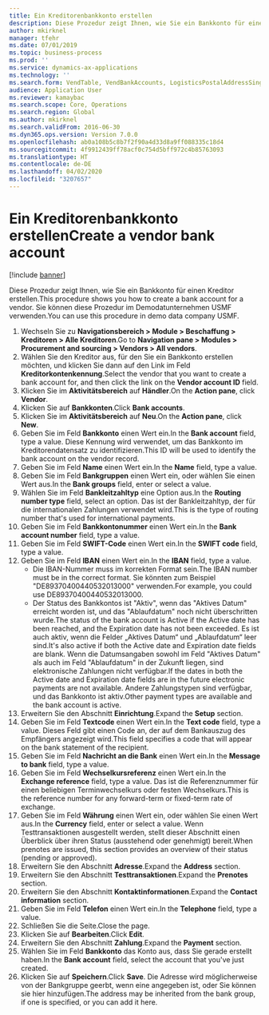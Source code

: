 ```yaml
---
title: Ein Kreditorenbankkonto erstellen
description: Diese Prozedur zeigt Ihnen, wie Sie ein Bankkonto für einen Kreditor erstellen.
author: mkirknel
manager: tfehr
ms.date: 07/01/2019
ms.topic: business-process
ms.prod: ''
ms.service: dynamics-ax-applications
ms.technology: ''
ms.search.form: VendTable, VendBankAccounts, LogisticsPostalAddressSingle
audience: Application User
ms.reviewer: kamaybac
ms.search.scope: Core, Operations
ms.search.region: Global
ms.author: mkirknel
ms.search.validFrom: 2016-06-30
ms.dyn365.ops.version: Version 7.0.0
ms.openlocfilehash: ab0a108b5c8b7f2f90a4d33d8a9ff088335c18d4
ms.sourcegitcommit: 4f9912439ff78acf0c754d5bff972c4b85763093
ms.translationtype: HT
ms.contentlocale: de-DE
ms.lasthandoff: 04/02/2020
ms.locfileid: "3207657"
---
```

# <a name="create-a-vendor-bank-account"></a><span data-ttu-id="2914e-103">Ein Kreditorenbankkonto erstellen</span><span class="sxs-lookup"><span data-stu-id="2914e-103">Create a vendor bank account</span></span>

[!include [banner](../../includes/banner.md)]

<span data-ttu-id="2914e-104">Diese Prozedur zeigt Ihnen, wie Sie ein Bankkonto für einen Kreditor erstellen.</span><span class="sxs-lookup"><span data-stu-id="2914e-104">This procedure shows you how to create a bank account for a vendor.</span></span> <span data-ttu-id="2914e-105">Sie können diese Prozedur im Demodatunternehmen USMF verwenden.</span><span class="sxs-lookup"><span data-stu-id="2914e-105">You can use this procedure in demo data company USMF.</span></span>

1. <span data-ttu-id="2914e-106">Wechseln Sie zu **Navigationsbereich > Module > Beschaffung > Kreditoren > Alle Kreditoren**.</span><span class="sxs-lookup"><span data-stu-id="2914e-106">Go to **Navigation pane > Modules > Procurement and sourcing > Vendors > All vendors**.</span></span>
2. <span data-ttu-id="2914e-107">Wählen Sie den Kreditor aus, für den Sie ein Bankkonto erstellen möchten, und klicken Sie dann auf den Link im Feld **Kreditorkontenkennung**.</span><span class="sxs-lookup"><span data-stu-id="2914e-107">Select the vendor that you want to create a bank account for, and then click the link on the **Vendor account ID** field.</span></span>
3. <span data-ttu-id="2914e-108">Klicken Sie im **Aktivitätsbereich** auf **Händler**.</span><span class="sxs-lookup"><span data-stu-id="2914e-108">On the **Action pane**, click **Vendor**.</span></span>
4. <span data-ttu-id="2914e-109">Klicken Sie auf **Bankkonten**.</span><span class="sxs-lookup"><span data-stu-id="2914e-109">Click **Bank accounts**.</span></span>
5. <span data-ttu-id="2914e-110">Klicken Sie im **Aktivitätsbereich** auf **Neu**.</span><span class="sxs-lookup"><span data-stu-id="2914e-110">On the **Action pane**, click **New**.</span></span>
6. <span data-ttu-id="2914e-111">Geben Sie im Feld **Bankkonto** einen Wert ein.</span><span class="sxs-lookup"><span data-stu-id="2914e-111">In the **Bank account** field, type a value.</span></span> <span data-ttu-id="2914e-112">Diese Kennung wird verwendet, um das Bankkonto im Kreditorendatensatz zu identifizieren.</span><span class="sxs-lookup"><span data-stu-id="2914e-112">This ID will be used to identify the bank account on the vendor record.</span></span>  
7. <span data-ttu-id="2914e-113">Geben Sie im Feld **Name** einen Wert ein.</span><span class="sxs-lookup"><span data-stu-id="2914e-113">In the **Name** field, type a value.</span></span>
8. <span data-ttu-id="2914e-114">Geben Sie im Feld **Bankgruppen** einen Wert ein, oder wählen Sie einen Wert aus.</span><span class="sxs-lookup"><span data-stu-id="2914e-114">In the **Bank groups** field, enter or select a value.</span></span>
9. <span data-ttu-id="2914e-115">Wählen Sie im Feld **Bankleitzahltyp** eine Option aus.</span><span class="sxs-lookup"><span data-stu-id="2914e-115">In the **Routing number type** field, select an option.</span></span> <span data-ttu-id="2914e-116">Das ist der Bankleitzahltyp, der für die internationalen Zahlungen verwendet wird.</span><span class="sxs-lookup"><span data-stu-id="2914e-116">This is the type of routing number that's used for international payments.</span></span>  
10. <span data-ttu-id="2914e-117">Geben Sie im Feld **Bankkontonummer** einen Wert ein.</span><span class="sxs-lookup"><span data-stu-id="2914e-117">In the **Bank account number** field, type a value.</span></span>
11. <span data-ttu-id="2914e-118">Geben Sie im Feld **SWIFT-Code** einen Wert ein.</span><span class="sxs-lookup"><span data-stu-id="2914e-118">In the **SWIFT code** field, type a value.</span></span>
12. <span data-ttu-id="2914e-119">Geben Sie im Feld **IBAN** einen Wert ein.</span><span class="sxs-lookup"><span data-stu-id="2914e-119">In the **IBAN** field, type a value.</span></span>
    - <span data-ttu-id="2914e-120">Die IBAN-Nummer muss im korrekten Format sein.</span><span class="sxs-lookup"><span data-stu-id="2914e-120">The IBAN number must be in the correct format.</span></span> <span data-ttu-id="2914e-121">Sie könnten zum Beispiel "DE89370400440532013000" verwenden.</span><span class="sxs-lookup"><span data-stu-id="2914e-121">For example, you could use DE89370400440532013000.</span></span>  
    - <span data-ttu-id="2914e-122">Der Status des Bankkontos ist "Aktiv", wenn das "Aktives Datum" erreicht worden ist, und das "Ablaufdatum" noch nicht überschritten wurde.</span><span class="sxs-lookup"><span data-stu-id="2914e-122">The status of the bank account is Active if the Active date has been reached, and the Expiration date has not been exceeded.</span></span> <span data-ttu-id="2914e-123">Es ist auch aktiv, wenn die Felder „Aktives Datum“ und „Ablaufdatum“ leer sind.</span><span class="sxs-lookup"><span data-stu-id="2914e-123">It's also active if both the Active date and Expiration date fields are blank.</span></span> <span data-ttu-id="2914e-124">Wenn die Datumsangaben sowohl im Feld "Aktives Datum" als auch im Feld "Ablaufdatum" in der Zukunft liegen, sind elektronische Zahlungen nicht verfügbar.</span><span class="sxs-lookup"><span data-stu-id="2914e-124">If the dates in both the Active date and Expiration date fields are in the future electronic payments are not available.</span></span> <span data-ttu-id="2914e-125">Andere Zahlungstypen sind verfügbar, und das Bankkonto ist aktiv.</span><span class="sxs-lookup"><span data-stu-id="2914e-125">Other payment types are available and the bank account is active.</span></span>  
13. <span data-ttu-id="2914e-126">Erweitern Sie den Abschnitt **Einrichtung**.</span><span class="sxs-lookup"><span data-stu-id="2914e-126">Expand the **Setup** section.</span></span>
14. <span data-ttu-id="2914e-127">Geben Sie im Feld **Textcode** einen Wert ein.</span><span class="sxs-lookup"><span data-stu-id="2914e-127">In the **Text code** field, type a value.</span></span> <span data-ttu-id="2914e-128">Dieses Feld gibt einen Code an, der auf dem Bankauszug des Empfängers angezeigt wird.</span><span class="sxs-lookup"><span data-stu-id="2914e-128">This field specifies a code that will appear on the bank statement of the recipient.</span></span>  
15. <span data-ttu-id="2914e-129">Geben Sie im Feld **Nachricht an die Bank** einen Wert ein.</span><span class="sxs-lookup"><span data-stu-id="2914e-129">In the **Message to bank** field, type a value.</span></span>
16. <span data-ttu-id="2914e-130">Geben Sie im Feld **Wechselkursreferenz** einen Wert ein.</span><span class="sxs-lookup"><span data-stu-id="2914e-130">In the **Exchange reference** field, type a value.</span></span> <span data-ttu-id="2914e-131">Das ist die Referenznummer für einen beliebigen Terminwechselkurs oder festen Wechselkurs.</span><span class="sxs-lookup"><span data-stu-id="2914e-131">This is the reference number for any forward-term or fixed-term rate of exchange.</span></span>
17. <span data-ttu-id="2914e-132">Geben Sie im Feld **Währung** einen Wert ein, oder wählen Sie einen Wert aus.</span><span class="sxs-lookup"><span data-stu-id="2914e-132">In the **Currency** field, enter or select a value.</span></span> <span data-ttu-id="2914e-133">Wenn Testtransaktionen ausgestellt werden, stellt dieser Abschnitt einen Überblick über ihren Status (ausstehend oder genehmigt) bereit.</span><span class="sxs-lookup"><span data-stu-id="2914e-133">When prenotes are issued, this section provides an overview of their status (pending or approved).</span></span>  
18. <span data-ttu-id="2914e-134">Erweitern Sie den Abschnitt **Adresse**.</span><span class="sxs-lookup"><span data-stu-id="2914e-134">Expand the **Address** section.</span></span>
19. <span data-ttu-id="2914e-135">Erweitern Sie den Abschnitt **Testtransaktionen**.</span><span class="sxs-lookup"><span data-stu-id="2914e-135">Expand the **Prenotes** section.</span></span>
20. <span data-ttu-id="2914e-136">Erweitern Sie den Abschnitt **Kontaktinformationen**.</span><span class="sxs-lookup"><span data-stu-id="2914e-136">Expand the **Contact information** section.</span></span>
21. <span data-ttu-id="2914e-137">Geben Sie im Feld **Telefon** einen Wert ein.</span><span class="sxs-lookup"><span data-stu-id="2914e-137">In the **Telephone** field, type a value.</span></span>
22. <span data-ttu-id="2914e-138">Schließen Sie die Seite.</span><span class="sxs-lookup"><span data-stu-id="2914e-138">Close the page.</span></span>
23. <span data-ttu-id="2914e-139">Klicken Sie auf **Bearbeiten**.</span><span class="sxs-lookup"><span data-stu-id="2914e-139">Click **Edit**.</span></span>
24. <span data-ttu-id="2914e-140">Erweitern Sie den Abschnitt **Zahlung**.</span><span class="sxs-lookup"><span data-stu-id="2914e-140">Expand the **Payment** section.</span></span>
25. <span data-ttu-id="2914e-141">Wählen Sie im Feld **Bankkonto** das Konto aus, dass Sie gerade erstellt haben.</span><span class="sxs-lookup"><span data-stu-id="2914e-141">In the **Bank account** field, select the account that you've just created.</span></span>
26. <span data-ttu-id="2914e-142">Klicken Sie auf **Speichern**.</span><span class="sxs-lookup"><span data-stu-id="2914e-142">Click **Save**.</span></span> <span data-ttu-id="2914e-143">Die Adresse wird möglicherweise von der Bankgruppe geerbt, wenn eine angegeben ist, oder Sie können sie hier hinzufügen.</span><span class="sxs-lookup"><span data-stu-id="2914e-143">The address may be inherited from the bank group, if one is specified, or you can add it here.</span></span>  


